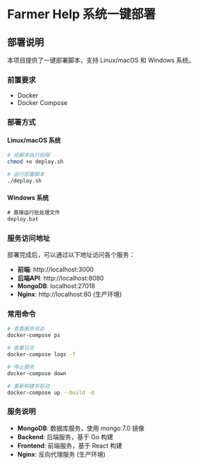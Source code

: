 # Farmer Help 系统一键部署

## 部署说明

本项目提供了一键部署脚本，支持 Linux/macOS 和 Windows 系统。

### 前置要求

- Docker
- Docker Compose

### 部署方式

#### Linux/macOS 系统
```bash
# 给脚本执行权限
chmod +x deploy.sh

# 运行部署脚本
./deploy.sh
```

#### Windows 系统
```cmd
# 直接运行批处理文件
deploy.bat
```

### 服务访问地址

部署完成后，可以通过以下地址访问各个服务：

- **前端**: http://localhost:3000
- **后端API**: http://localhost:8080
- **MongoDB**: localhost:27018
- **Nginx**: http://localhost:80 (生产环境)

### 常用命令

```bash
# 查看服务状态
docker-compose ps

# 查看日志
docker-compose logs -f

# 停止服务
docker-compose down

# 重新构建并启动
docker-compose up --build -d
```

### 服务说明

- **MongoDB**: 数据库服务，使用 mongo:7.0 镜像
- **Backend**: 后端服务，基于 Go 构建
- **Frontend**: 前端服务，基于 React 构建
- **Nginx**: 反向代理服务 (生产环境)
